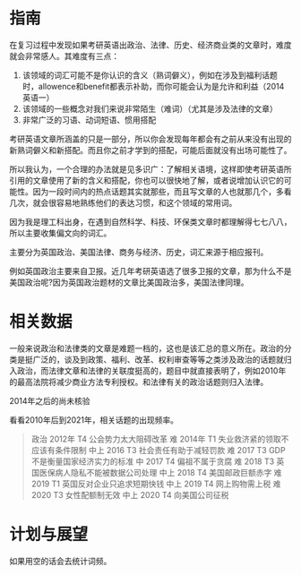 # 指南
在复习过程中发现如果考研英语出政治、法律、历史、经济商业类的文章时，难度就会非常感人。其难度有三点：
1. 该领域的词汇可能不是你认识的含义（熟词僻义），例如在涉及到福利话题时，allowence和benefit都表示补助，而你可能会认为是允许和利益（2014英语一）
2. 该领域的一些概念对我们来说非常陌生（难词）（尤其是涉及法律的文章）
3. 非常广泛的习语、动词短语、惯用搭配

考研英语文章所涵盖的只是一部分，所以你会发现每年都会有之前从来没有出现的新熟词僻义和新搭配。而且你之前才学到的搭配，可能后面就没有出场可能性了。

所以我认为，一个合理的办法就是见多识广：了解相关语境，这样即使考研英语所引用的文章使用了新的含义和搭配，你也可以很快地了解，或者说增加认识它的可能性。因为一段时间内的热点话题其实就那些，而且写文章的人也就那几个，多看几次，就会很容易地熟练他们的表达习惯，和这个领域的常用词。

因为我是理工科出身，在遇到自然科学、科技、环保类文章时都理解得七七八八，所以主要收集偏文向的词汇。

主要分为英国政治、美国法律、商务与经济、历史，词汇来源于相应报刊。

例如英国政治主要来自卫报。近几年考研英语选了很多卫报的文章，那为什么不是美国政治呢?因为英国政治题材的文章比美国政治多，美国法律同理。

# 相关数据
一般来说政治和法律类的文章是难题一档的，这也是该汇总的意义所在。政治的分类是挺广泛的，谈及到政策、福利、改革、权利审查等等之类涉及政治的话题就归入政治，而法律文章和法律的关联度挺高的，题目中就直接表明了，例如2010年的最高法院将减少商业方法专利授权。和法律有关的政治话题则归入法律。

2014年之后的尚未核验

看看2010年后到2021年，相关话题的出现频率。

> 政治
> 2012年 T4 公会势力太大阻碍改革 难
> 2014年 T1 失业救济紧的领取不应该有条件限制 中上
> 2016 T3 社会责任有助于减轻罚款 难
> 2017 T3 GDP不是衡量国家经济实力的标准 中
> 2017 T4 偏祖不属于贪腐 难
> 2018 T3 英国医保病人隐私不能被数据公司处理 中上
> 2018 T4 美国邮政巨额赤字 难
> 2019 T1 英国反对企业只追求短期快钱 中上
> 2019 T4 网上购物需上税 难
> 2020 T3 女性配额制无效 中上
> 2020 T4 向美国公司征税

# 计划与展望
如果用空的话会去统计词频。
